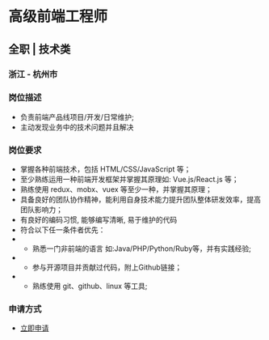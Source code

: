 
# 高级前端工程师
## 全职  |  技术类
### 浙江 - 杭州市

### 岗位描述
- 负责前端产品线项目/开发/日常维护;
- 主动发现业务中的技术问题并且解决
### 岗位要求
- 掌握各种前端技术，包括 HTML/CSS/JavaScript 等；
- 至少熟练运用一种前端开发框架并掌握其原理如: Vue.js/React.js 等；
- 熟练使用 redux、mobx、vuex 等至少一种，并掌握其原理；
- 具备良好的团队协作精神，能利用自身技术能力提升团队整体研发效率，提高团队影响力；
- 有良好的编码习惯, 能够编写清晰, 易于维护的代码
- 符合以下任一条件者优先：
- * 熟悉一门非前端的语言 如:Java/PHP/Python/Ruby等，并有实践经验;
- * 参与开源项目并贡献过代码，附上Github链接；
- * 熟练使用 git、github、linux 等工具;
### 申请方式
- <a href="mailto:hr@tuya.com?subject=求职简历-高级前端工程师-来自GitHub">立即申请</a>